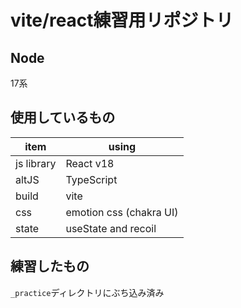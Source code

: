 # vite/react練習用リポジトリ

## Node
17系

## 使用しているもの
| item       | using              |
| ---------- | --------------------------- |
| js library | React v18                   |
| altJS      | TypeScript                  |
| build      | vite                        |
| css        | emotion css (chakra UI)     |
| state      | useState and recoil         |

## 練習したもの
`_practice`ディレクトリにぶち込み済み
